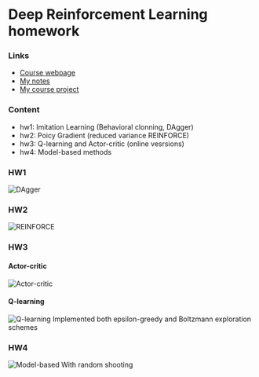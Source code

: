 # Deep Reinforcement Learning homework

### Links
- [Course webpage](http://rail.eecs.berkeley.edu/deeprlcourse/)
- [My notes](https://docs.google.com/document/d/1HYiY45GziC97xGau0L5tOavSKBDPKqcZFYgpaz00ngI/edit?usp=sharing)
- [My course project](https://github.com/igormolybog/cs285-project)

### Content
- hw1: Imitation Learning (Behavioral clonning, DAgger)
- hw2: Poicy Gradient (reduced variance REINFORCE)
- hw3: Q-learning and Actor-critic (online vesrsions)
- hw4: Model-based methods 

### HW1
![DAgger](https://www.ocf.berkeley.edu/~igormolybog/GitHub/DAgger.png)
### HW2
![REINFORCE](https://www.ocf.berkeley.edu/~igormolybog/GitHub/REINFORCE.png)
### HW3

#### Actor-critic
![Actor-critic](https://www.ocf.berkeley.edu/~igormolybog/GitHub/actor-critic.png)

#### Q-learning
![Q-learning](https://www.ocf.berkeley.edu/~igormolybog/GitHub/q-learning.png)
Implemented both epsilon-greedy and Boltzmann exploration schemes

### HW4
![Model-based](https://www.ocf.berkeley.edu/~igormolybog/GitHub/model-based.png)
With random shooting
